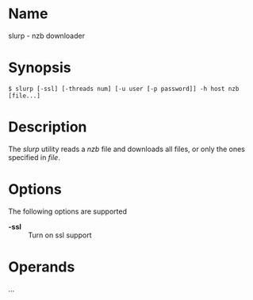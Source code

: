 # Name
slurp - nzb downloader
# Synopsis
`$ slurp [-ssl] [-threads num] [-u user [-p password]] -h host nzb [file...]`
# Description
The *slurp* utility reads a *nzb* file and downloads all files, or only the ones
specified in *file*.
# Options
The following options are supported

<dl>
  <dt><strong>-ssl</strong></dt>
  <dd> Turn on ssl support</dd>
</dl>

# Operands
...

